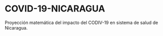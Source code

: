 # COVID-19-NICARAGUA
Proyección matemática del impacto del CODIV-19 en sistema de salud de Nicaragua.
